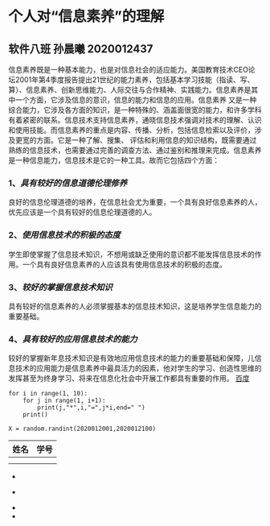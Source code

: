# 个人对“信息素养”的理解  
   ## 软件八班 孙晨曦 2020012437  
​        信息素养既是一种基本能力，也是对信息社会的适应能力。美国教育技术CEO论坛2001年第4季度报告提出21世纪的能力素养，包括基本学习技能（指读、写、算）、信息素养、创新思维能力、人际交往与合作精神、实践能力。信息素养是其中一个方面，它涉及信息的意识，信息的能力和信息的应用。信息素养 又是一种综合能力，它涉及各方面的知识，是一种特殊的、涵盖面很宽的能力，和许多学科有着紧密的联系。信息技术支持信息素养，通晓信息技术强调对技术的理解、认识和使用技能。而信息素养的重点是内容、传播、分析，包括信息检索以及评价，涉及更宽的方面。它是一种了解、搜集、 评估和利用信息的知识结构，既需要通过熟练的信息技术，也需要通过完善的调查方法、通过鉴别和推理来完成。信息素养是一种信息能力，信息技术是它的一种工具。故而它包括四个方面：
   ### 1、***具有较好的信息道德伦理修养***  
   良好的信息伦理道德的培养，在信息社会尤为重要，一个具有良好信息素养的人，优先应该是一个具有较好的信息伦理道德的人。
   ### 2、***使用信息技术的积极的态度***  
   学生即使掌握了信息技术知识，不想用或缺乏使用的意识都不能发挥信息技术的作用。一个具有良好信息素养的人应该具有使用信息技术的积极的态度。
   ### 3、***较好的掌握信息技术知识***  
   具有较好的信息素养的人必须掌握基本的信息技术知识，这是培养学生信息能力的重要基础。
   ### 4、***具有较好的应用信息技术的能力***  
   较好的掌握新年息技术知识是有效地应用信息技术的能力的重要基础和保障，儿信息技术的应用能力是信息素养中最具活力的因素，他对学生的学习、创造性思维的发挥甚至为终身学习、将来在信息化社会中开展工作都具有重要的作用。
[百度](https://www.baidu.com)
```
for i in range(1, 10):
    for j in range(1, i+1):
        print(j,"*",i,"=",j*i,end=" ")
    print()
```
`X = random.randint(2020012001,2020012100)`

| 姓名 | 学号 |
| :--: | :--: |
|      |      |
|      |      |

* 
+ 
- 
- 

[^软件八班/孙晨曦/2020012437]: 
